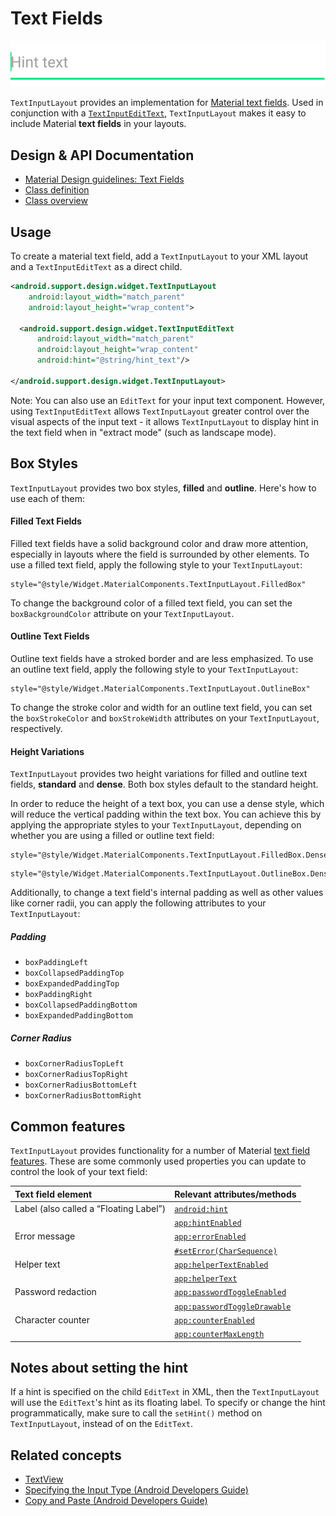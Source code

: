 <!--docs:
title: "Text Fields"
layout: detail
section: components
excerpt: "A text field with an animated floating label and other Material Design features."
iconId: text_field
path: /catalog/text-input-layout/
-->

# Text Fields

![Text Fields](assets/text-fields.svg)
<!--{: .article__asset.article__asset--screenshot }-->

`TextInputLayout` provides an implementation for [Material text
fields](https://material.io/guidelines/components/text-fields.html). Used in
conjunction with a
[`TextInputEditText`](https://developer.android.com/reference/android/support/design/widget/TextInputEditText.html),
`TextInputLayout` makes it easy to include Material **text fields** in your
layouts.

## Design & API Documentation

-   [Material Design guidelines: Text
    Fields](https://material.io/guidelines/components/text-fields.html)
    <!--{: .icon-list-item.icon-list-item--spec }-->
-   [Class
    definition](https://github.com/material-components/material-components-android/tree/master/lib/java/android/support/design/widget/TextInputLayout.java)
    <!--{: .icon-list-item.icon-list-item--link }-->
    <!-- Styles for list items requiring icons instead of standard bullets. -->
-   [Class
    overview](https://developer.android.com/reference/android/support/design/widget/TextInputLayout.html)
    <!--{: .icon-list-item.icon-list-item--link }--> <!--{: .icon-list }-->

## Usage

To create a material text field, add a `TextInputLayout` to your XML layout and
a `TextInputEditText` as a direct child.

```xml
<android.support.design.widget.TextInputLayout
    android:layout_width="match_parent"
    android:layout_height="wrap_content">

  <android.support.design.widget.TextInputEditText
      android:layout_width="match_parent"
      android:layout_height="wrap_content"
      android:hint="@string/hint_text"/>

</android.support.design.widget.TextInputLayout>
```

Note: You can also use an `EditText` for your input text component. However,
using `TextInputEditText` allows `TextInputLayout` greater control over the
visual aspects of the input text - it allows `TextInputLayout` to display hint
in the text field when in "extract mode" (such as landscape mode).

## Box Styles

`TextInputLayout` provides two box styles, **filled** and **outline**. Here's how to use
each of them:

#### Filled Text Fields

Filled text fields have a solid background color and draw more attention, especially
in layouts where the field is surrounded by other elements. To use a filled text field,
apply the following style to your `TextInputLayout`:

```
style="@style/Widget.MaterialComponents.TextInputLayout.FilledBox"
```

To change the background color of a filled text field, you can set the `boxBackgroundColor`
attribute on your `TextInputLayout`.

#### Outline Text Fields

Outline text fields have a stroked border and are less emphasized. To use an outline text
field, apply the following style to your `TextInputLayout`:

```
style="@style/Widget.MaterialComponents.TextInputLayout.OutlineBox"
```

To change the stroke color and width for an outline text field, you can set the
`boxStrokeColor` and `boxStrokeWidth` attributes on your `TextInputLayout`, respectively.

#### Height Variations

`TextInputLayout` provides two height variations for filled and outline text fields,
**standard** and **dense**. Both box styles default to the standard height.

In order to reduce the height of a text box, you can use a dense style, which will reduce
the vertical padding within the text box. You can achieve this by applying the appropriate
styles to your `TextInputLayout`, depending on whether you are using a filled or outline
text field:

```
style="@style/Widget.MaterialComponents.TextInputLayout.FilledBox.Dense"
```

```
style="@style/Widget.MaterialComponents.TextInputLayout.OutlineBox.Dense"
```

Additionally, to change a text field's internal padding as well as other values like corner
radii, you can apply the following attributes to your `TextInputLayout`:

##### Padding

* `boxPaddingLeft`
* `boxCollapsedPaddingTop`
* `boxExpandedPaddingTop`
* `boxPaddingRight`
* `boxCollapsedPaddingBottom`
* `boxExpandedPaddingBottom`

##### Corner Radius

* `boxCornerRadiusTopLeft`
* `boxCornerRadiusTopRight`
* `boxCornerRadiusBottomLeft`
* `boxCornerRadiusBottomRight`

## Common features

`TextInputLayout` provides functionality for a number of Material [text field
features](https://material.io/guidelines/components/text-fields.html#text-fields-layout).
These are some commonly used properties you can update to control the look of
your text field:

Text field element                     | Relevant attributes/methods
:------------------------------------- | :--------------------------
Label (also called a “Floating Label”) | [`android:hint`](https://developer.android.com/reference/android/support/design/widget/TextInputLayout.html#attr_TextInputLayout_android_hint)
                                       | [`app:hintEnabled`](https://developer.android.com/reference/android/support/design/widget/TextInputLayout.html#attr_TextInputLayout_hintEnabled)
Error message                          | [`app:errorEnabled`](https://developer.android.com/reference/android/support/design/widget/TextInputLayout.html#attr_TextInputLayout_errorEnabled)
                                       | [`#setError(CharSequence)`](https://developer.android.com/reference/android/support/design/widget/TextInputLayout.html#setError(java.lang.CharSequence))
Helper text                            | [`app:helperTextEnabled`](https://developer.android.com/reference/android/support/design/widget/TextInputLayout.html#attr_TextInputLayout_helperTextEnabled)
                                       | [`app:helperText`](https://developer.android.com/reference/android/support/design/widget/TextInputLayout.html#attr_TextInputLayout_helperText)
Password redaction                     | [`app:passwordToggleEnabled`](https://developer.android.com/reference/android/support/design/widget/TextInputLayout.html#attr_TextInputLayout_passwordToggleEnabled)
                                       | [`app:passwordToggleDrawable`](https://developer.android.com/reference/android/support/design/widget/TextInputLayout.html#attr_TextInputLayout_passwordToggleDrawable)
Character counter                      | [`app:counterEnabled`](https://developer.android.com/reference/android/support/design/widget/TextInputLayout.html#attr_TextInputLayout_counterEnabled)
                                       | [`app:counterMaxLength`](https://developer.android.com/reference/android/support/design/widget/TextInputLayout.html#attr_TextInputLayout_counterMaxLength)

## Notes about setting the hint

If a hint is specified on the child `EditText` in XML, then the
`TextInputLayout` will use the `EditText`'s hint as its floating label. To
specify or change the hint programmatically, make sure to call the `setHint()`
method on `TextInputLayout`, instead of on the `EditText`.

## Related concepts

*   [TextView](https://developer.android.com/reference/android/widget/TextView.html)
*   [Specifying the Input Type (Android Developers
    Guide)](https://developer.android.com/training/keyboard-input/style.html)
*   [Copy and Paste (Android Developers
    Guide)](https://developer.android.com/guide/topics/text/copy-paste.html)
